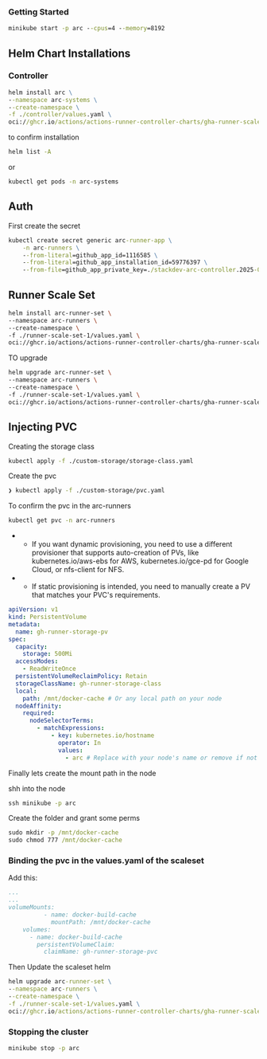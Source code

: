 ### Getting Started

```cmd
minikube start -p arc --cpus=4 --memory=8192
```

## Helm Chart Installations

### Controller

```cmd
helm install arc \
--namespace arc-systems \
--create-namespace \
-f ./controller/values.yaml \
oci://ghcr.io/actions/actions-runner-controller-charts/gha-runner-scale-set-controller
```

to confirm installation

```sh
helm list -A
```

or

```sh
kubectl get pods -n arc-systems
```

## Auth

First create the secret

```cmd
kubectl create secret generic arc-runner-app \
    -n arc-runners \
    --from-literal=github_app_id=1116585 \
    --from-literal=github_app_installation_id=59776397 \
    --from-file=github_app_private_key=./stackdev-arc-controller.2025-01-19.private-key.pem
```

## Runner Scale Set

```sh
helm install arc-runner-set \
--namespace arc-runners \
--create-namespace \
-f ./runner-scale-set-1/values.yaml \
oci://ghcr.io/actions/actions-runner-controller-charts/gha-runner-scale-set
```

TO upgrade

```sh
helm upgrade arc-runner-set \
--namespace arc-runners \
--create-namespace \
-f ./runner-scale-set-1/values.yaml \
oci://ghcr.io/actions/actions-runner-controller-charts/gha-runner-scale-set
```

## Injecting PVC

Creating the storage class

```sh
kubectl apply -f ./custom-storage/storage-class.yaml
```

Create the pvc

```sh
❯ kubectl apply -f ./custom-storage/pvc.yaml
```

To confirm the pvc in the arc-runners

```sh
kubectl get pvc -n arc-runners
```

- - If you want dynamic provisioning, you need to use a different provisioner that supports auto-creation of PVs, like kubernetes.io/aws-ebs for AWS, kubernetes.io/gce-pd for Google Cloud, or nfs-client for NFS.
- - If static provisioning is intended, you need to manually create a PV that matches your PVC's requirements.

```yml
apiVersion: v1
kind: PersistentVolume
metadata:
  name: gh-runner-storage-pv
spec:
  capacity:
    storage: 500Mi
  accessModes:
    - ReadWriteOnce
  persistentVolumeReclaimPolicy: Retain
  storageClassName: gh-runner-storage-class
  local:
    path: /mnt/docker-cache # Or any local path on your node
  nodeAffinity:
    required:
      nodeSelectorTerms:
        - matchExpressions:
            - key: kubernetes.io/hostname
              operator: In
              values:
                - arc # Replace with your node's name or remove if not needed
```

Finally lets create the mount path in the node

shh into the node

```cmd
ssh minikube -p arc
```

Create the folder and grant some perms

```cmd
sudo mkdir -p /mnt/docker-cache
sudo chmod 777 /mnt/docker-cache
```

### Binding the pvc in the values.yaml of the scaleset

Add this:

```yml
...
...
volumeMounts:
          - name: docker-build-cache
            mountPath: /mnt/docker-cache
    volumes:
      - name: docker-build-cache
        persistentVolumeClaim:
          claimName: gh-runner-storage-pvc
```

Then Update the scaleset helm

```cmd
helm upgrade arc-runner-set \
--namespace arc-runners \
--create-namespace \
-f ./runner-scale-set-1/values.yaml \
oci://ghcr.io/actions/actions-runner-controller-charts/gha-runner-scale-set

```

### Stopping the cluster

```cmd
minikube stop -p arc
```
